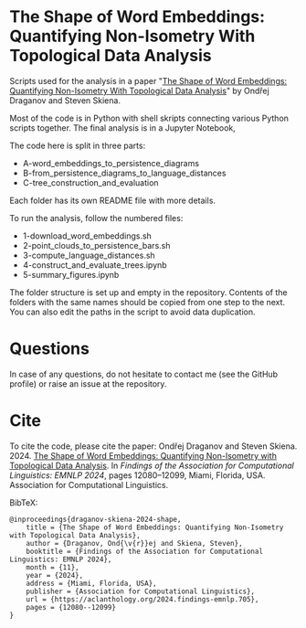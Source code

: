# The Shape of Word Embeddings: Quantifying Non-Isometry With Topological Data Analysis
Scripts used for the analysis in a paper
"[The Shape of Word Embeddings: Quantifying Non-Isometry With Topological Data Analysis](https://aclanthology.org/2024.findings-emnlp.705/)"
by Ondřej Draganov and Steven Skiena.

Most of the code is in Python with shell skripts connecting various Python scripts together.
The final analysis is in a Jupyter Notebook,

The code here is split in three parts:
- A-word_embeddings_to_persistence_diagrams
- B-from_persistence_diagrams_to_language_distances
- C-tree_construction_and_evaluation

Each folder has its own README file with more details.

To run the analysis, follow the numbered files:
- 1-download_word_embeddings.sh
- 2-point_clouds_to_persistence_bars.sh
- 3-compute_language_distances.sh
- 4-construct_and_evaluate_trees.ipynb
- 5-summary_figures.ipynb

The folder structure is set up and empty in the repository.
Contents of the folders with the same names should be copied from one step to the next.
You can also edit the paths in the script to avoid data duplication.

# Questions

In case of any questions, do not hesitate to contact me (see the GitHub profile) or raise an issue at the repository.

# Cite

To cite the code, please cite the paper:
Ondřej Draganov and Steven Skiena. 2024. [The Shape of Word Embeddings: Quantifying Non-Isometry with Topological Data Analysis](https://aclanthology.org/2024.findings-emnlp.705/). In _Findings of the Association for Computational Linguistics: EMNLP 2024_, pages 12080–12099, Miami, Florida, USA. Association for Computational Linguistics.

BibTeX:
```
@inproceedings{draganov-skiena-2024-shape,
    title = {The Shape of Word Embeddings: Quantifying Non-Isometry with Topological Data Analysis},
    author = {Draganov, Ond{\v{r}}ej and Skiena, Steven},
    booktitle = {Findings of the Association for Computational Linguistics: EMNLP 2024},
    month = {11},
    year = {2024},
    address = {Miami, Florida, USA},
    publisher = {Association for Computational Linguistics},
    url = {https://aclanthology.org/2024.findings-emnlp.705},
    pages = {12080--12099}
}
```

